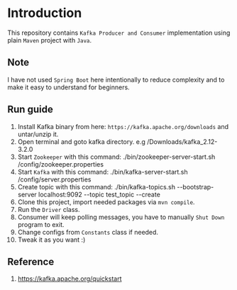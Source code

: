 # Introduction
This repository contains `Kafka Producer and Consumer` implementation using plain `Maven` project with `Java`.

## Note
I have not used `Spring Boot` here intentionally to reduce complexity and to make it easy to understand for beginners.

## Run guide
1. Install Kafka binary from here: `https://kafka.apache.org/downloads` and untar/unzip it.
2. Open terminal and goto kafka directory. e.g /Downloads/kafka_2.12-3.2.0
3. Start `Zookeeper` with this command: ./bin/zookeeper-server-start.sh  /config/zookeeper.properties
4. Start `Kafka` with this command: ./bin/kafka-server-start.sh  /config/server.properties
5. Create topic with this command: ./bin/kafka-topics.sh --bootstrap-server localhost:9092 --topic test_topic --create
6. Clone this project, import needed packages via `mvn compile`.
7. Run the `Driver` class.
8. Consumer will keep polling messages, you have to manually `Shut Down` program to exit.
9. Change configs from `Constants` class if needed.
10. Tweak it as you want :)


## Reference

1. https://kafka.apache.org/quickstart
